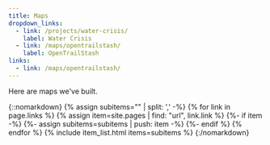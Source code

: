 ```yaml
---
title: Maps
dropdown_links:
  - link: /projects/water-crisis/
    label: Water Crisis
  - link: /maps/opentrailstash/
    label: OpenTrailStash
links:
  - link: /maps/opentrailstash/
---
```

Here are maps we've built.

{::nomarkdown}
{% assign subitems="" | split: ',' -%}
{% for link in page.links %}
  {% assign item=site.pages | find: "url", link.link %}
  {%- if item -%}
    {%- assign subitems=subitems | push: item -%}
  {%- endif %}
{% endfor %}
{% include item_list.html items=subitems %}
{:/nomarkdown}
